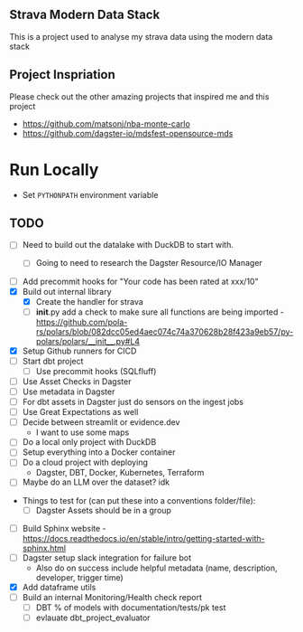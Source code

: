 ## Strava Modern Data Stack
This is a project used to analyse my strava data using the modern data stack

## Project Inspriation
Please check out the other amazing projects that inspired me and this project
- https://github.com/matsonj/nba-monte-carlo
- https://github.com/dagster-io/mdsfest-opensource-mds

# Run Locally
- Set `PYTHONPATH` environment variable


## TODO
- [ ] Need to build out the datalake with DuckDB to start with.
    - [ ] Going to need to research the Dagster Resource/IO Manager





- [ ] Add precommit hooks for "Your code has been rated at xxx/10"
- [x] Build out internal library
    - [x] Create the handler for strava
    - [ ] __init__.py add a check to make sure all functions are being imported - https://github.com/pola-rs/polars/blob/082dcc05ed4aec074c74a370628b28f423a9eb57/py-polars/polars/__init__.py#L4
- [x] Setup Github runners for CICD
- [ ] Start dbt project
    - [ ] Use precommit hooks (SQLfluff)
- [ ] Use Asset Checks in Dagster
- [ ] Use metadata in Dagster
- [ ] For dbt assets in Dagster just do sensors on the ingest jobs
- [ ] Use Great Expectations as well
- [ ] Decide between streamlit or evidence.dev
    - I want to use some maps
- [ ] Do a local only project with DuckDB
- [ ] Setup everything into a Docker container
- [ ] Do a cloud project with deploying
    - Dagster, DBT, Docker, Kubernetes, Terraform
- [ ] Maybe do an LLM over the dataset? idk
- Things to test for (can put these into a conventions folder/file):
    - [ ] Dagster Assets should be in a group

- [ ] Build Sphinx website - https://docs.readthedocs.io/en/stable/intro/getting-started-with-sphinx.html
- [ ] Dagster setup slack integration for failure bot
    - Also do on success include helpful metadata (name, description, developer, trigger time)
- [x] Add dataframe utils
- [ ] Build an internal Monitoring/Health check report
    - [ ] DBT % of models with documentation/tests/pk test
    - [ ] evlauate dbt_project_evaluator
